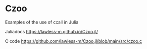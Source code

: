 # Czoo

Examples of the use of ccall in Julia

Juliadocs
https://lawless-m.github.io/Czoo.jl/

C code
https://github.com/lawless-m/Czoo.jl/blob/main/src/czoo.c


